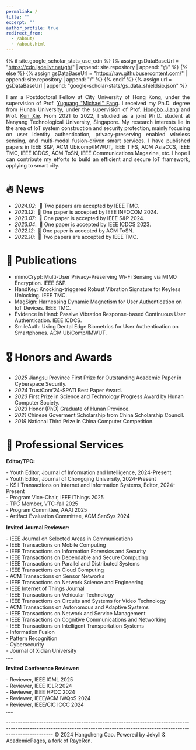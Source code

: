 ```yaml
---
permalink: /
title: ""
excerpt: ""
author_profile: true
redirect_from: 
  - /about/
  - /about.html
---
```


{% if site.google_scholar_stats_use_cdn %}
{% assign gsDataBaseUrl = "https://cdn.jsdelivr.net/gh/" | append: site.repository | append: "@" %}
{% else %}
{% assign gsDataBaseUrl = "https://raw.githubusercontent.com/" | append: site.repository | append: "/" %}
{% endif %}
{% assign url = gsDataBaseUrl | append: "google-scholar-stats/gs_data_shieldsio.json" %}

<span class='anchor' id='about-me'></span>
<p style="text-align:justify; text-justify:inter-ideograph;">
I am a Postdoctoral Fellow at City University of Hong Kong, under the supervision of Prof. <a href="https://www.cs.cityu.edu.hk/~yugufang/" title="Supervisor">Yuguang "Michael" Fang</a>. I received my Ph.D. degree from Hunan University, under the supervision of Prof. <a href="https://hongbojiang2004.github.io/en/" title="Supervisor">Hongbo Jiang</a> and Prof. <a href="http://csee.hnu.edu.cn/people/xiekun" title="Supervisor">Kun Xie</a>. From 2021 to 2022, I studied as a joint Ph.D. student at Nanyang Technological University, Singapore. My research interests lie in the area of IoT system construction and security protection, mainly focusing on user identity authentication, privacy-preserving enabled wireless sensing, and multi-modal fusion-driven smart services. I have published papers in IEEE S&P, ACM Ubicomp/IMWUT, IEEE TIFS, ACM AsiaCCS, IEEE TMC, IEEE ICDCS, ACM ToSN, IEEE Communications Magazine, etc. I hope I can contribute my efforts to build an efficient and secure IoT framework, applying to smart city. 
</p>



# 🔥 News
- *2024.02*: &nbsp;🎉 Two papers are accepted by IEEE TMC. 
- *2023.12*: &nbsp;🎉 One paper is accepted by IEEE INFOCOM 2024. 
- *2023.07*: &nbsp;🎉 One paper is accepted by IEEE S&P 2024. 
- *2023.04*: &nbsp;🎉 One paper is accepted by IEEE ICDCS 2023.
- *2022.12*: &nbsp;🎉 One paper is accepted by ACM ToSN.
- *2022.10*: &nbsp;🎉 Two papers are accepted by IEEE TMC.


# 📝 Publications
- mimoCrypt: Multi-User Privacy-Preserving Wi-Fi Sensing via MIMO Encryption. IEEE S&P.
- HandKey: Knocking-triggered Robust Vibration Signature for Keyless Unlocking. IEEE TMC.
- MagSign: Harnessing Dynamic Magnetism for User Authentication on IoT Devices. IEEE TMC.
- Evidence in Hand: Passive Vibration Response-based Continuous User Authentication. IEEE ICDCS.
- SmileAuth: Using Dental Edge Biometrics for User Authentication on Smartphones. ACM UbiComp/IMWUT.
                

# 🎖 Honors and Awards
- *2025* Jiangsu Province First Prize for Outstanding Academic Paper in Cyberspace Security.
- *2024* TrustCom’24-SPATI Best Paper Award.
- *2023* First Prize in Science and Technology Progress Award by Hunan Computer Society.
- *2023* Honor (PhD) Graduate of Hunan Province. 
- *2021* Chinese Goverment Scholarship from China Scholarship Council. 
- *2019* National Third Prize in China Computer Competition. 

# 📖 Professional Services
<b>Editor/TPC:</b>
<p>
  - Youth Editor, Journal of Information and Intelligence, 2024-Present <br>
  - Youth Editor, Journal of Chongqing University, 2024-Present <br>
  - KSII Transactions on Internet and Information Systems, Editor, 2024-Present<br>
  - Program Vice-Chair, IEEE iThings 2025 <br>
  - TPC Member, VTC-fall 2025 <br>
  - Program Committee, AAAI 2025 <br>
  - Artifact Evaluation Committee, ACM SenSys 2024 <br>
</p>

<b>Invited Journal Reviewer:</b>
<p>
- IEEE Journal on Selected Areas in Communications<br>
- IEEE Transactions on Mobile Computing<br>
- IEEE Transactions on Information Forensics and Security<br>
- IEEE Transactions on Dependable and Secure Computing<br>
- IEEE Transactions on Parallel and Distributed Systems<br>
- IEEE Transactions on Cloud Computing<br>
- ACM Transactions on Sensor Networks<br>
- IEEE Transactions on Network Science and Engineering<br>
- IEEE Internet of Things Journal<br>
- IEEE Transactions on Vehicular Technology<br>
- IEEE Transactions on Circuits and Systems for Video Technology<br>
- ACM Transactions on Autonomous and Adaptive Systems<br>
- IEEE Transactions on Network and Service Management<br>
- IEEE Transactions on Cognitive Communications and Networking<br>
- IEEE Transactions on Intelligent Transportation Systems<br>
- Information Fusion<br> 
- Pattern Recognition<br>
- Cybersecurity<br>
- Journal of Xidian University<br>
.....
</p>

<b>Invited Conference Reviewer:</b>
<p>
- Reviewer, IEEE ICML 2025 <br>
- Reviewer, IEEE ICLR 2024 <br>
- Reviewer, IEEE HPCC 2024 <br>
- Reviewer, IEEE/ACM IWQoS 2024 <br>
- Reviewer, IEEE/CIC ICCC 2024 <br>
.....
</p>
--------------------------------------------------------------------------------------------------------------------------------------------------------------------------------
© 2024 Hangcheng Cao. Powered by Jekyll & AcademicPages, a fork of RayeRen.


